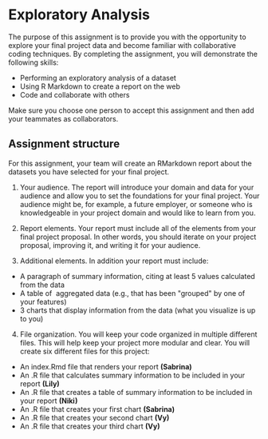 # Exploratory Analysis

The purpose of this assignment is to provide you with the opportunity to explore your final project data and become familiar with collaborative coding techniques. By completing the assignment, you will demonstrate the following skills:

- Performing an exploratory analysis of a dataset
- Using R Markdown to create a report on the web
- Code and collaborate with others

Make sure you choose one person to accept this assignment and then add your teammates as collaborators.

## Assignment structure

For this assignment, your team will create an RMarkdown report about the datasets you have selected for your final project.

1. Your audience. The report will introduce your domain and data for your audience and allow you to set the foundations for your final project. Your audience might be, for example, a future employer, or someone who is knowledgeable in your project domain and would like to learn from you. 

2. Report elements. Your report must include all of the elements from your final project proposal. In other words, you should iterate on your project proposal, improving it, and writing it for your audience.

3. Additional elements. In addition your report must include: 

  - A paragraph of summary information, citing at least 5 values calculated from the data  
  - A table of  aggregated data (e.g., that has been "grouped" by one of your features)  
  - 3 charts that display information from the data (what you visualize is up to you)  

4. File organization. You will keep your code organized in multiple different files. This will help keep your project more modular and clear. You will create six different files for this project:

  - An index.Rmd file that renders your report **(Sabrina)**  
  - An .R file that calculates summary information to be included in your report  **(Lily)**
  - An .R file that creates a table of summary information to be included in your report **(Niki)**  
  - An .R file that creates your first chart **(Sabrina)**
  - An .R file that creates your second chart **(Vy)**
  - An .R file that creates your third chart **(Vy)**
